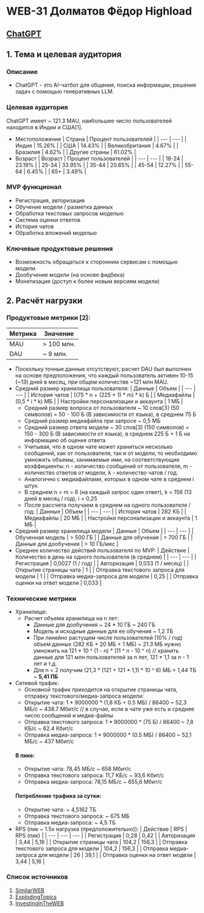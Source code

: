 # WEB-31 Долматов Фёдор Highload
## [ChatGPT](https://chatgpt.com)

## 1. Тема и целевая аудитория
### Описание
  - ChatGPT - это AI-чатбот для общения, поиска информации, решения задач с помощью генеративных LLM.
### Целевая аудитория
  ChatGPT имеет ~ 121.3 MAU, наибольшее число пользователей находится в Индии и США[1].
  - Местоположение
    | Страна  | Процент пользователей |
    | --- | --- |
    | Индия | 15.26% |
    | США | 14.43% |
    | Великобритания | 4.67% |
    | Бразилия | 4.62% |
    | Другие страны  | 61.02% |
  - Возраст
    | Возраст  | Процент пользователей |
    | --- | --- |
    | 18-24 | 23.19% |
    | 25-34 | 33.95% |
    | 35-44 | 20.65% |
    | 45-54 | 12.27% |
    | 55-64 | 6.45% |
    | 65+  | 3.49% |
### MVP функционал
  - Регистрация, авторизация
  - Обучение модели / разметка данных
  - Обработка текстовых запросов моделью
  - Система оценки ответов
  - История чатов
  - Обработка вложений моделью
### Ключевые продуктовые решения
  - Возможность обращаться к сторонним сервисам с помощью модели
  - Дообучение модели (на основе фидбека)
  - Монетизация (доступ к более новым версиям модели)
## 2. Расчёт нагрузки
### Продуктовые метрики [2]:
  | Метрика  | Значение |
  | --- | --- |
  | MAU | > 100 млн. |
  | DAU | ~ 9 млн. |
  - Поскольку точные данные отсутствуют, расчет DAU был выполнен на основе предположения, что каждый пользователь активен 10-15 (~13) дней в месяц, при общем количестве ~121 млн MAU.
- Средний размер хранилища пользователя:
  | Данные  | Объем |
  | --- | --- |
  | История чатов | ((75 * n + (225 + 1) * m) * k) Б  |
  | Медиафайлы | (0,5 * i * k) МБ |
  | Настройки персонализации и аккаунта | 1 МБ |
  - Средний размер вопроса от пользователя ~ 10 слов[3] (50 символов) = 50 - 100 Б (В зависимости от языка), в среднем 75 Б
  - Средний размер медиафайла при запросе ~ 0,5 МБ
  - Средний размер ответа модели ~ 30 слов[3] (150 символов) = 150 - 300 Б (В зависимости от языка), в среднем 225 Б + 1 Б на информацию об оценке ответа
  - Учитывая, что в одном чате может храниться несколько сообщений, как от пользователя, так и от модели, то необходимо умножить объемы, занимаемые ими, на соответствующие коэффициенты: n - количество сообщений от пользователя, m - количество ответов от модели, k - количество чатов / год.
  - Аналогично с медиафайлами, которых в одном чате в среднем i штук.
  - В среднем n = m = 6 (на каждый запрос один ответ), k = 156 (13 дней в месяц / год), i = 0,25
  - После рассчета получаем в среднем на одного пользователя / год:
    | Данные  | Объем |
    | --- | --- |
    | История чатов | 282 КБ |
    | Медиафайлы | 20 МБ |
    | Настройки персонализации и аккаунта | 1 МБ |
- Средний размер хранилища модели
  | Данные  | Объем |
  | --- | --- |
  | Обученная модель | > 500 ГБ |
  | Данные для обучения | > 700 ГБ |
  | Данные для дообучения | > 10 ГБ/мес |
- Среднее количество действий пользователя по MVP:
  | Действие  | Количество в день на одного пользователя (в среднем) |
  | --- | --- |
  | Регистрация | 0,0027 (1 / год) |
  | Авторизация | 0,033 (1 / месяц) |
  | Открытие страницы чата | 1 |
  | Отправка текстового запроса для модели | 1 |
  | Отправка медиа-запроса для модели | 0,25 |
  | Отправка оценки на ответ модели | 0,033 |
### Технические метрики
- Хранилище:
  - Расчет объема хранилища на n лет:
    - Данные для дообучения ~ 24 * 10 ГБ ~ 240 ГБ
    - Модель и исходные данные для ее обучения ~ 1,2 ТБ
    - При линейно растущем числе пользователей (10% / год) объем данных (282 КБ + 20 МБ + 1 МБ) ~ 21.3 МБ нужно умножить на 121 * 10 ^ (1 - n) * (11 ^ n - 10 ^ n) // хранить данные для 121 млн пользователей за n лет, 121 * 1,1 за n - 1 лет и т.д.
    - Для n = 2 получим (21,3 * (121 + 121 * 1,1) * 10 ^ 6) МБ + 1,44 ТБ ~ **5,41 ПБ**
- Сетевой трафик:
  - Основной трафик приходится на открытие страницы чата, отправку текстового/медиа-запроса модели:
  - Открытие чата: 1 * 9000000 * (1,8 КБ + 0.5 МБ) / 86400 ~ 52,3 МБ/c ~ 438.7 Мбит/c // в случае, если в чате уже есть и среднее число сообщений и медиа-файлы
  - Отправка текстового запроса: 1 * 9000000 * (75 Б) / 86400 ~ 7,8 КБ/c ~ 62.4 Кбит/c
  - Отправка медиа-запроса: 1 * 9000000 * (0.5 МБ) / 86400 ~ 52,1 МБ/c ~ 437 Мбит/c
  #### В пике:
  - Открытие чата: 78,45 МБ/c ~ 658 Мбит/c
  - Отправка текстового запроса: 11,7 КБ/c ~ 93,6 Кбит/c
  - Отправка медиа-запроса: 78,15 МБ/c ~ 655,6 Мбит/c
  #### Потребление трафика за сутки:
  - Открытие чата: ~ 4,5162 ТБ
  - Отправка текстового запроса: ~ 675 МБ
  - Отправка медиа-запроса: ~ 4,5 ТБ
- RPS (пик ~ 1.5х нагрузка (предположительно)):
  | Действие  | RPS | RPS (пик) |
  | --- | --- | --- |
  | Регистрация | 0,28 | 0,42 |
  | Авторизация | 3,44 | 5,16 |
  | Открытие страницы чата | 104,2 | 156,3 |
  | Отправка текстового запроса для модели | 104,2 | 156,3 |
  | Отправка медиа-запроса для модели | 26 | 39,1 |
  | Отправка оценки на ответ модели | 3,44 | 5,16 |
### Список источников
1. [SimilarWEB](https://pro.similarweb.com/#/digitalsuite/websiteanalysis/overview/website-performance/*/999/1m?webSource=Total&key=chat.openai.com)
2. [ExplodingTopics](https://explodingtopics.com/blog/chatgpt-users)
3. [InvestingInTheWEB](https://investingintheweb.com/education/chatgpt-statistics/)
